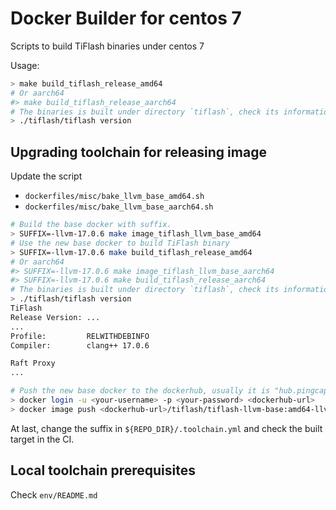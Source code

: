 # Docker Builder for centos 7

Scripts to build TiFlash binaries under centos 7

Usage: 

```bash
> make build_tiflash_release_amd64
# Or aarch64
#> make build_tiflash_release_aarch64
# The binaries is built under directory `tiflash`, check its information
> ./tiflash/tiflash version
```

## Upgrading toolchain for releasing image

Update the script

- `dockerfiles/misc/bake_llvm_base_amd64.sh`
- `dockerfiles/misc/bake_llvm_base_aarch64.sh`

```bash
# Build the base docker with suffix.
> SUFFIX=-llvm-17.0.6 make image_tiflash_llvm_base_amd64
# Use the new base docker to build TiFlash binary
> SUFFIX=-llvm-17.0.6 make build_tiflash_release_amd64
# Or aarch64
#> SUFFIX=-llvm-17.0.6 make image_tiflash_llvm_base_aarch64
#> SUFFIX=-llvm-17.0.6 make build_tiflash_release_aarch64
# The binaries is built under directory `tiflash`, check its information
> ./tiflash/tiflash version
TiFlash
Release Version: ...
...
Profile:         RELWITHDEBINFO
Compiler:        clang++ 17.0.6

Raft Proxy
...

# Push the new base docker to the dockerhub, usually it is "hub.pingcap.net"
> docker login -u <your-username> -p <your-password> <dockerhub-url>
> docker image push <dockerhub-url>/tiflash/tiflash-llvm-base:amd64-llvm-17.0.6
```

At last, change the suffix in `${REPO_DIR}/.toolchain.yml` and check the built target in the CI.

## Local toolchain prerequisites

Check `env/README.md`
